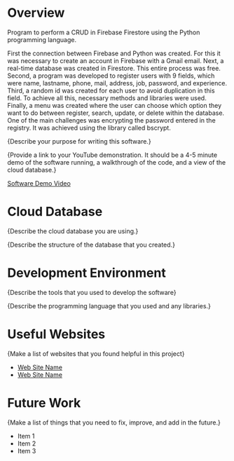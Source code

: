 # Overview

Program to perform a CRUD in Firebase Firestore using the Python programming language.

First the connection between Firebase and Python was created. For this it was necessary to create an account in Firebase with a Gmail email. Next, a real-time database was created in Firestore. This entire process was free. Second, a program was developed to register users with 9 fields, which were name, lastname, phone, mail, address, job, password, and experience. Third, a random id was created for each user to avoid duplication in this field. To achieve all this, necessary methods and libraries were used. Finally, a menu was created where the user can choose which option they want to do between register, search, update, or delete within the database. One of the main challenges was encrypting the password entered in the registry. It was achieved using the library called bscrypt.

{Describe your purpose for writing this software.}

{Provide a link to your YouTube demonstration.  It should be a 4-5 minute demo of the software running, a walkthrough of the code, and a view of the cloud database.}

[Software Demo Video](http://youtube.link.goes.here)

# Cloud Database

{Describe the cloud database you are using.}

{Describe the structure of the database that you created.}

# Development Environment

{Describe the tools that you used to develop the software}

{Describe the programming language that you used and any libraries.}

# Useful Websites

{Make a list of websites that you found helpful in this project}
* [Web Site Name](http://url.link.goes.here)
* [Web Site Name](http://url.link.goes.here)

# Future Work

{Make a list of things that you need to fix, improve, and add in the future.}
* Item 1
* Item 2
* Item 3

